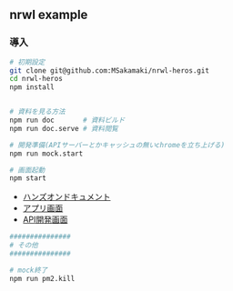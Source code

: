 ## nrwl example

### 導入


```sh
# 初期設定
git clone git@github.com:MSakamaki/nrwl-heros.git
cd nrwl-heros
npm install


# 資料を見る方法
npm run doc       # 資料ビルド
npm run doc.serve # 資料閲覧

# 開発準備(APIサーバーとかキャッシュの無いchromeを立ち上げる)
npm run mock.start

# 画面起動
npm start

```

 + [ハンズオンドキュメント](http://127.0.0.1:8080/)
 + [アプリ画面](http://localhost:4200)
 + [API開発画面](http://localhost:3030/debug.html)


```sh
###############
# その他
###############

# mock終了
npm run pm2.kill


```

